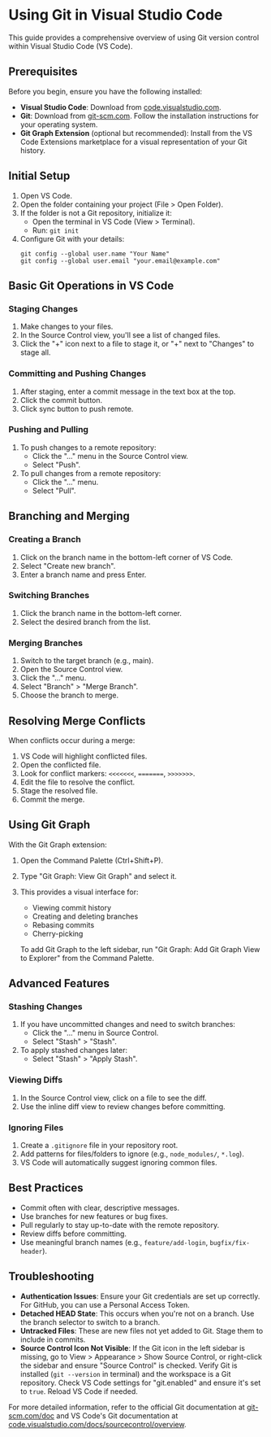 # Using Git in Visual Studio Code

This guide provides a comprehensive overview of using Git version control within Visual Studio Code (VS Code).

## Prerequisites

Before you begin, ensure you have the following installed:

- **Visual Studio Code**: Download from [code.visualstudio.com](https://code.visualstudio.com/).
- **Git**: Download from [git-scm.com](https://git-scm.com/). Follow the installation instructions for your operating system.
- **Git Graph Extension** (optional but recommended): Install from the VS Code Extensions marketplace for a visual representation of your Git history.

## Initial Setup

1. Open VS Code.
2. Open the folder containing your project (File > Open Folder).
3. If the folder is not a Git repository, initialize it:
   - Open the terminal in VS Code (View > Terminal).
   - Run: `git init`
4. Configure Git with your details:
   ```
   git config --global user.name "Your Name"
   git config --global user.email "your.email@example.com"
   ```

## Basic Git Operations in VS Code

### Staging Changes

1. Make changes to your files.
2. In the Source Control view, you'll see a list of changed files.
3. Click the "+" icon next to a file to stage it, or "+" next to "Changes" to stage all.

### Committing and Pushing Changes

1. After staging, enter a commit message in the text box at the top.
2. Click the commit button.
3. Click sync button to push remote.

### Pushing and Pulling

1. To push changes to a remote repository:
   - Click the "..." menu in the Source Control view.
   - Select "Push".
2. To pull changes from a remote repository:
   - Click the "..." menu.
   - Select "Pull".

## Branching and Merging

### Creating a Branch

1. Click on the branch name in the bottom-left corner of VS Code.
2. Select "Create new branch".
3. Enter a branch name and press Enter.

### Switching Branches

1. Click the branch name in the bottom-left corner.
2. Select the desired branch from the list.

### Merging Branches

1. Switch to the target branch (e.g., main).
2. Open the Source Control view.
3. Click the "..." menu.
4. Select "Branch" > "Merge Branch".
5. Choose the branch to merge.

## Resolving Merge Conflicts

When conflicts occur during a merge:

1. VS Code will highlight conflicted files.
2. Open the conflicted file.
3. Look for conflict markers: `<<<<<<<`, `=======`, `>>>>>>>`.
4. Edit the file to resolve the conflict.
5. Stage the resolved file.
6. Commit the merge.

## Using Git Graph

With the Git Graph extension:

1. Open the Command Palette (Ctrl+Shift+P).
2. Type "Git Graph: View Git Graph" and select it.
3. This provides a visual interface for:
   - Viewing commit history
   - Creating and deleting branches
   - Rebasing commits
   - Cherry-picking
   
   To add Git Graph to the left sidebar, run "Git Graph: Add Git Graph View to Explorer" from the Command Palette.

## Advanced Features

### Stashing Changes

1. If you have uncommitted changes and need to switch branches:
   - Click the "..." menu in Source Control.
   - Select "Stash" > "Stash".
2. To apply stashed changes later:
   - Select "Stash" > "Apply Stash".

### Viewing Diffs

1. In the Source Control view, click on a file to see the diff.
2. Use the inline diff view to review changes before committing.

### Ignoring Files

1. Create a `.gitignore` file in your repository root.
2. Add patterns for files/folders to ignore (e.g., `node_modules/`, `*.log`).
3. VS Code will automatically suggest ignoring common files.

## Best Practices

- Commit often with clear, descriptive messages.
- Use branches for new features or bug fixes.
- Pull regularly to stay up-to-date with the remote repository.
- Review diffs before committing.
- Use meaningful branch names (e.g., `feature/add-login`, `bugfix/fix-header`).

## Troubleshooting

- **Authentication Issues**: Ensure your Git credentials are set up correctly. For GitHub, you can use a Personal Access Token.
- **Detached HEAD State**: This occurs when you're not on a branch. Use the branch selector to switch to a branch.
- **Untracked Files**: These are new files not yet added to Git. Stage them to include in commits.
- **Source Control Icon Not Visible**: If the Git icon in the left sidebar is missing, go to View > Appearance > Show Source Control, or right-click the sidebar and ensure "Source Control" is checked. Verify Git is installed (`git --version` in terminal) and the workspace is a Git repository. Check VS Code settings for "git.enabled" and ensure it's set to `true`. Reload VS Code if needed.

For more detailed information, refer to the official Git documentation at [git-scm.com/doc](https://git-scm.com/doc) and VS Code's Git documentation at [code.visualstudio.com/docs/sourcecontrol/overview](https://code.visualstudio.com/docs/sourcecontrol/overview).